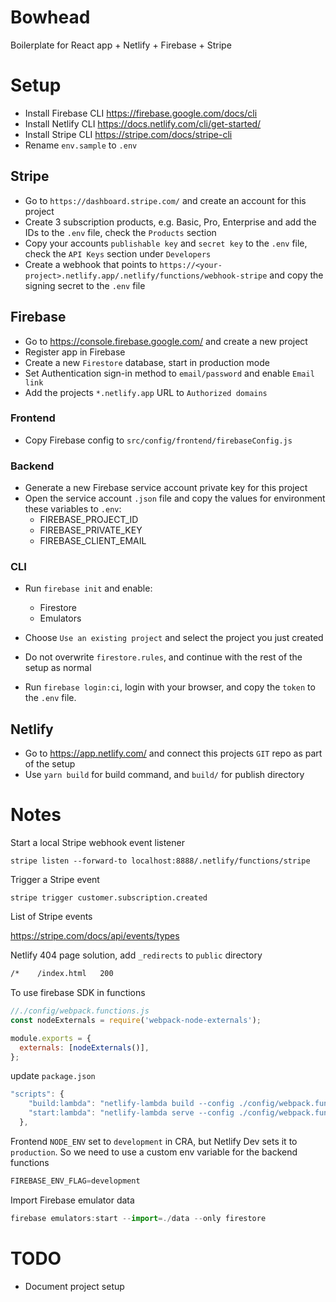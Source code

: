 # Bowhead

Boilerplate for React app + Netlify + Firebase + Stripe

# Setup 

- Install Firebase CLI https://firebase.google.com/docs/cli
- Install Netlify CLI https://docs.netlify.com/cli/get-started/
- Install Stripe CLI https://stripe.com/docs/stripe-cli
- Rename `env.sample` to `.env`

## Stripe

- Go to `https://dashboard.stripe.com/` and create an account for this project
- Create 3 subscription products, e.g. Basic, Pro, Enterprise and add the IDs to the `.env` file, check the `Products` section
- Copy your accounts `publishable key` and `secret key` to the `.env` file, check the `API Keys` section under `Developers`
- Create a webhook that points to `https://<your-project>.netlify.app/.netlify/functions/webhook-stripe` and copy the signing secret to the `.env` file

## Firebase

- Go to https://console.firebase.google.com/ and create a new project
- Register app in Firebase
- Create a new `Firestore` database, start in production mode
- Set Authentication sign-in method to `email/password` and enable `Email link`
- Add the projects `*.netlify.app` URL to `Authorized domains`

### Frontend

- Copy Firebase config to `src/config/frontend/firebaseConfig.js`

### Backend

- Generate a new Firebase service account private key for this project
- Open the service account `.json` file and copy the values for environment these variables to `.env`:
  - FIREBASE_PROJECT_ID
  - FIREBASE_PRIVATE_KEY
  - FIREBASE_CLIENT_EMAIL

### CLI

- Run `firebase init` and enable:
  - Firestore
  - Emulators

- Choose `Use an existing project` and select the project you just created
- Do not overwrite `firestore.rules`, and continue with the rest of the setup as normal
- Run `firebase login:ci`, login with your browser, and copy the `token` to the `.env` file.

## Netlify

- Go to https://app.netlify.com/ and connect this projects `GIT` repo as part of the setup
- Use `yarn build` for build command, and `build/` for publish directory

# Notes

Start a local Stripe webhook event listener

`stripe listen --forward-to localhost:8888/.netlify/functions/stripe` 

Trigger a Stripe event

`stripe trigger customer.subscription.created`

List of Stripe events

https://stripe.com/docs/api/events/types

Netlify 404 page solution, add `_redirects` to `public` directory

```bash
/*    /index.html   200
```

To use firebase SDK in functions

```javascript
//./config/webpack.functions.js
const nodeExternals = require('webpack-node-externals');

module.exports = {
  externals: [nodeExternals()],
};
```
update `package.json`

```javascript
"scripts": {
    "build:lambda": "netlify-lambda build --config ./config/webpack.functions.js src/lambda",
    "start:lambda": "netlify-lambda serve --config ./config/webpack.functions.js src/lambda"
  },
```
Frontend `NODE_ENV` set to `development` in CRA, but Netlify Dev sets it to `production`. So we need to use a custom env variable for the backend functions

```javascript
FIREBASE_ENV_FLAG=development
```

Import Firebase emulator data

```javascript
firebase emulators:start --import=./data --only firestore
```

# TODO

- Document project setup